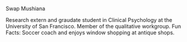 Swap Mushiana

Research extern and graudate student in Clinical Psychology at the University of San Francisco. 
Member of the qualitative workgroup. Fun Facts: Soccer coach and enjoys window shopping at antique shops.
